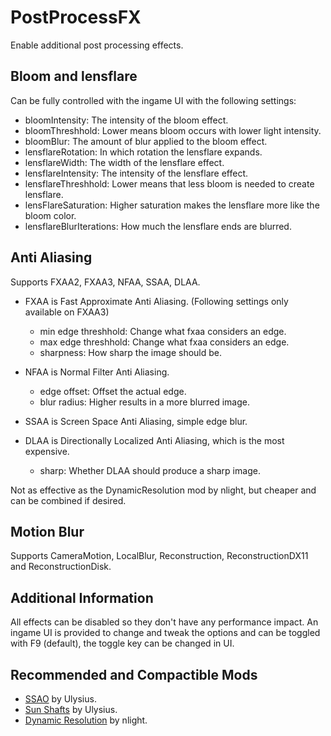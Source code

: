 # PostProcessFX

Enable additional post processing effects.

## Bloom and lensflare

Can be fully controlled with the ingame UI with the following settings:

- bloomIntensity: The intensity of the bloom effect.
- bloomThreshhold: Lower means bloom occurs with lower light intensity.
- bloomBlur: The amount of blur applied to the bloom effect.
- lensflareRotation: In which rotation the lensflare expands.
- lensflareWidth: The width of the lensflare effect.
- lensflareIntensity: The intensity of the lensflare effect.
- lensflareThreshhold: Lower means that less bloom is needed to create lensflare.
- lensFlareSaturation: Higher saturation makes the lensflare more like the bloom color.
- lensflareBlurIterations: How much the lensflare ends are blurred.
	
## Anti Aliasing

Supports FXAA2, FXAA3, NFAA, SSAA, DLAA. 

- FXAA is Fast Approximate Anti Aliasing.
	    (Following settings only available on FXAA3)
	 - min edge threshhold: Change what fxaa considers an edge.
	 - max edge threshhold: Change what fxaa considers an edge.
	 - sharpness: How sharp the image should be.

- NFAA is Normal Filter Anti Aliasing.
	 - edge offset: Offset the actual edge.
	 - blur radius: Higher results in a more blurred image.

- SSAA is Screen Space Anti Aliasing, simple edge blur.

- DLAA is Directionally Localized Anti Aliasing, which is the most expensive.
	 - sharp: Whether DLAA should produce a sharp image.

Not as effective as the DynamicResolution mod by nlight, but cheaper and can be combined if desired. 

## Motion Blur

Supports CameraMotion, LocalBlur, Reconstruction, ReconstructionDX11 and ReconstructionDisk. 

## Additional Information

All effects can be disabled so they don't have any performance impact. An ingame UI is provided to change 
and tweak the options and can be toggled with F9 (default), the toggle key can be changed in UI.

## Recommended and Compactible Mods

- [SSAO](http://steamcommunity.com/sharedfiles/filedetails/?id=410329674) by Ulysius.
- [Sun Shafts](http://steamcommunity.com/sharedfiles/filedetails/?id=410805639) by Ulysius.
- [Dynamic Resolution](http://steamcommunity.com/sharedfiles/filedetails/?id=406629464) by nlight.
